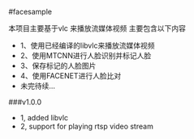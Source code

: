 #facesample

本项目主要基于vlc 来播放流媒体视频
主要包含以下内容

- 1、使用已经编译的libvlc来播放流媒体视频
- 2、使用MTCNN进行人脸识别并标记人脸
- 3、保存标记的人脸图片
- 4、使用FACENET进行人脸比对
- 未完待续...


###v1.0.0
   - 1, added libvlc
   - 2, support for playing rtsp video stream